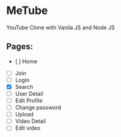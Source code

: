 # MeTube

YouTube Clone with Vanila JS and Node JS

## Pages:

- [ ] Home
- [ ] Join
- [ ] Login
- [x] Search
- [ ] User Detail
- [ ] Edit Profile
- [ ] Change password
- [ ] Upload 
- [ ] Video Detail
- [ ] Edit video
